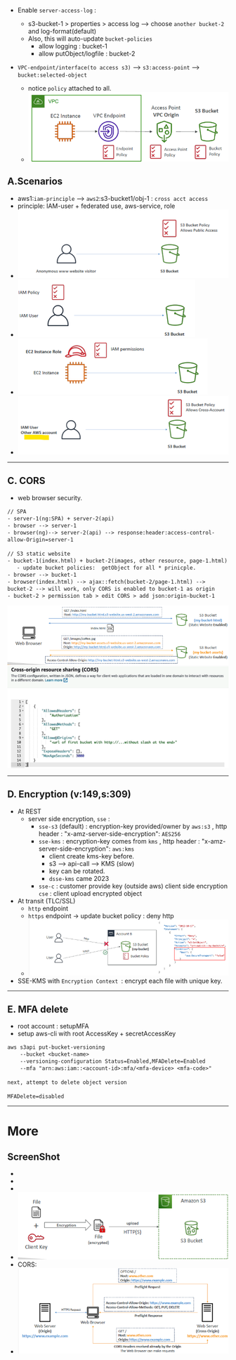 

    
- Enable `server-access-log` :
  - s3-bucket-1 > properties > access log  --> choose `another bucket-2` and log-format(default)
  - Also, this will auto-update `bucket-policies`
    - allow logging : bucket-1
    - allow putObject/logfile : bucket-2
  

- `VPC-endpoint/interface(to access s3)` --> `s3:access-point` --> `bucket:selected-object` 
  - notice `policy` attached to all.
  - ![img_1.png](../99_img/storage/s3-3/img_100.png)

## A.Scenarios
- aws1:`iam-principle` --> `aws2`:s3-bucket1/obj-1 : `cross acct access`
- principle: IAM-user  + federated use, aws-service, role
- ![img.png](../99_img/storage/s3-1/img.png)
- ![img_1.png](../99_img/storage/s3-1/img_1.png)
- ![img_2.png](../99_img/storage/s3-1/img_2.png)
- ![img_3.png](../99_img/storage/s3-1/img_3.png)



---
## C. CORS
- web browser security.
```
// SPA
- server-1(ng:SPA) + server-2(api)
- browser --> server-1
- browser(ng)--> server-2(api) --> response:header:access-control-allow-Origin=server-1

// S3 static website
- bucket-1(index.html) + bucket-2(images, other resource, page-1.html)
   - update bucket policies:  getObject for all * prinicple.
- browser --> bucket-1
- browser(index.html) --> ajax::fetch(bucket-2/page-1.html) --> bucket-2 --> will work, only CORS is enabled to bucket-1 as origin 
- bucket-2 > permission tab > edit CORS > add json:origin-bucket-1
```
![img_6.png](../99_img/storage/s3-3/img_6.png)
![img_7.png](../99_img/storage/s3-3/img_7.png)

---
## D. Encryption (v:149,s:309)
- At REST
  - server side encryption, `sse` :
    - `sse-s3` (default) : encryption-key provided/owner by `aws:s3` , http header : "x-amz-server-side-encryption": `AES256`
    - `sse-kms` : encryption-key comes from `kms` ,  http header : "x-amz-server-side-encryption": `aws:kms`
      - client create kms-key before.
      - s3 --> api-call --> KMS (slow)
      - key can be rotated.
      - `dsse-kms` came 2023
    - `sse-c` : customer provide key (outside aws)
  client side encryption `cse` : client upload encrypted object
- At transit (TLC/SSL)
  - `http` endpoint
  - `https` endpoint -> update bucket policy : deny http
  - ![img.png](../99_img/storage/s3-3/img.png)
- SSE-KMS with `Encryption Context `: encrypt each file with unique key.

---
## E. MFA delete
- root account  : setupMFA
- setup aws-cli with root AccessKey  + secretAccessKey
```
aws s3api put-bucket-versioning 
    --bucket <bucket-name> 
    --versioning-configuration Status=Enabled,MFADelete=Enabled 
    --mfa "arn:aws:iam::<account-id>:mfa/<mfa-device> <mfa-code>"
    
next, attempt to delete object version

MFADelete=disabled 
```
---
# More
## ScreenShot
- 
- 
- 
- ![img_4.png](../99_img/storage/s3-3/img_4.png)
- CORS:
- ![img_5.png](../99_img/storage/s3-3/img_5.png)